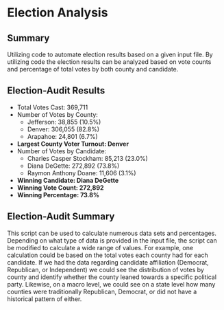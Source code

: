 # Election Analysis
## **Summary**
Utilizing code to automate election results based on a given input file. By utilizing code the election results can be analyzed based on vote counts and percentage of total votes by both county and candidate.
## Election-Audit Results
- Total Votes Cast: 369,711
- Number of Votes by County:
  - Jefferson: 38,855 (10.5%)
  - Denver: 306,055 (82.8%)
  - Arapahoe: 24,801 (6.7%)
- **Largest County Voter Turnout: Denver**
- Number of Votes by Candidate:
  - Charles Casper Stockham: 85,213 (23.0%)
  - Diana DeGette: 272,892 (73.8%)
  - Raymon Anthony Doane: 11,606 (3.1%)
- **Winning Candidate: Diana DeGette**
- **Winning Vote Count: 272,892**
- **Winning Percentage: 73.8%**
## Election-Audit Summary
This script can be used to calculate numerous data sets and percentages. Depending on what type of data is provided in the input file, the script can be modified to calculate a wide range of values. For example, one calculation could be based on the total votes each county had for each candidate. If we had the data regarding candidate affiliation (Democrat, Republican, or Independent) we could see the distribution of votes by county and identify whether the county leaned towards a specific political party. Likewise, on a macro level, we could see on a state level how many counties were traditionally Republican, Democrat, or did not have a historical pattern of either.
